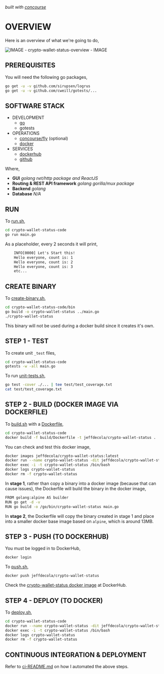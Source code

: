   _built with
  [concourse](https://github.com/JeffDeCola/crypto-wallet-status/blob/master/ci-README.md)_

# OVERVIEW

Here is an overview of what we're going to do,

![IMAGE - crypto-wallet-status-overview - IMAGE](pics/crypto-wallet-status-overview.jpg)

## PREREQUISITES

You will need the following go packages,

```bash
go get -u -v github.com/sirupsen/logrus
go get -u -v github.com/cweill/gotests/...
```

## SOFTWARE STACK

* DEVELOPMENT
  * [go](https://github.com/JeffDeCola/my-cheat-sheets/tree/master/software/development/languages/go-cheat-sheet)
  * gotests
* OPERATIONS
  * [concourse/fly](https://github.com/JeffDeCola/my-cheat-sheets/tree/master/software/operations/continuous-integration-continuous-deployment/concourse-cheat-sheet)
    (optional)
  * [docker](https://github.com/JeffDeCola/my-cheat-sheets/tree/master/software/operations/orchestration/builds-deployment-containers/docker-cheat-sheet)
* SERVICES
  * [dockerhub](https://hub.docker.com/)
  * [github](https://github.com/)

Where,

* **GUI**
  _golang net/http package and ReactJS_
* **Routing & REST API framework**
  _golang gorilla/mux package_
* **Backend**
  _golang_
* **Database**
  _N/A_

## RUN

To
[run.sh](https://github.com/JeffDeCola/crypto-wallet-status/blob/master/crypto-wallet-status-code/run.sh),

```bash
cd crypto-wallet-status-code
go run main.go
```

As a placeholder, every 2 seconds it will print,

```txt
    INFO[0000] Let's Start this!
    Hello everyone, count is: 1
    Hello everyone, count is: 2
    Hello everyone, count is: 3
    etc...
```

## CREATE BINARY

To
[create-binary.sh](https://github.com/JeffDeCola/crypto-wallet-status/blob/master/crypto-wallet-status-code/bin/create-binary.sh),

```bash
cd crypto-wallet-status-code/bin
go build -o crypto-wallet-status ../main.go
./crypto-wallet-status
```

This binary will not be used during a docker build
since it creates it's own.

## STEP 1 - TEST

To create unit `_test` files,

```bash
cd crypto-wallet-status-code
gotests -w -all main.go
```

To run
[unit-tests.sh](https://github.com/JeffDeCola/crypto-wallet-status/tree/master/crypto-wallet-status-code/test/unit-tests.sh),

```bash
go test -cover ./... | tee test/test_coverage.txt
cat test/test_coverage.txt
```

## STEP 2 - BUILD (DOCKER IMAGE VIA DOCKERFILE)

To
[build.sh](https://github.com/JeffDeCola/crypto-wallet-status/blob/master/crypto-wallet-status-code/build/build.sh)
with a
[Dockerfile](https://github.com/JeffDeCola/crypto-wallet-status/blob/master/crypto-wallet-status-code/build/Dockerfile),

```bash
cd crypto-wallet-status-code
docker build -f build/Dockerfile -t jeffdecola/crypto-wallet-status .
```

You can check and test this docker image,

```bash
docker images jeffdecola/crypto-wallet-status:latest
docker run --name crypto-wallet-status -dit jeffdecola/crypto-wallet-status
docker exec -i -t crypto-wallet-status /bin/bash
docker logs crypto-wallet-status
docker rm -f crypto-wallet-status
```

In **stage 1**, rather than copy a binary into a docker image (because
that can cause issues), the Dockerfile will build the binary in the
docker image,

```bash
FROM golang:alpine AS builder
RUN go get -d -v
RUN go build -o /go/bin/crypto-wallet-status main.go
```

In **stage 2**, the Dockerfile will copy the binary created in
stage 1 and place into a smaller docker base image based
on `alpine`, which is around 13MB.

## STEP 3 - PUSH (TO DOCKERHUB)

You must be logged in to DockerHub,

```bash
docker login
```

To
[push.sh](https://github.com/JeffDeCola/crypto-wallet-status/blob/master/crypto-wallet-status-code/push/push.sh),

```bash
docker push jeffdecola/crypto-wallet-status
```

Check the
[crypto-wallet-status docker image](https://hub.docker.com/r/jeffdecola/crypto-wallet-status)
at DockerHub.

## STEP 4 - DEPLOY (TO DOCKER)

To
[deploy.sh](https://github.com/JeffDeCola/crypto-wallet-status/blob/master/crypto-wallet-status-code/deploy/deploy.sh),

```bash
cd crypto-wallet-status-code
docker run --name crypto-wallet-status -dit jeffdecola/crypto-wallet-status
docker exec -i -t crypto-wallet-status /bin/bash
docker logs crypto-wallet-status
docker rm -f crypto-wallet-status
```

## CONTINUOUS INTEGRATION & DEPLOYMENT

Refer to
[ci-README.md](https://github.com/JeffDeCola/crypto-wallet-status/blob/master/ci-README.md)
on how I automated the above steps.
